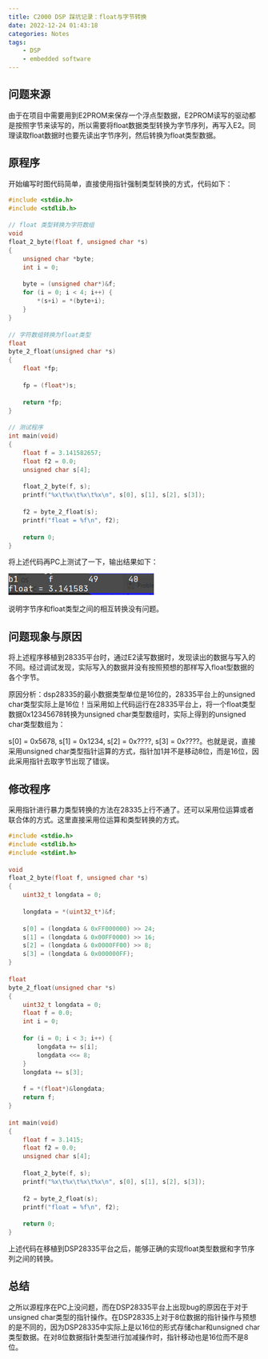 ```yaml
---
title: C2000 DSP 踩坑记录：float与字节转换
date: 2022-12-24 01:43:18
categories: Notes
tags:
    - DSP
    - embedded software
---
```


## 问题来源

由于在项目中需要用到E2PROM来保存一个浮点型数据，E2PROM读写的驱动都是按照字节来读写的，所以需要将float数据类型转换为字节序列，再写入E2。同理读取float数据时也要先读出字节序列，然后转换为float类型数据。

## 原程序

开始编写时图代码简单，直接使用指针强制类型转换的方式，代码如下：

<!--more-->

```c
#include <stdio.h>
#include <stdlib.h>

// float 类型转换为字符数组
void
float_2_byte(float f, unsigned char *s)
{
    unsigned char *byte;
    int i = 0;

    byte = (unsigned char*)&f;
    for (i = 0; i < 4; i++) {
        *(s+i) = *(byte+i);
    }
}

// 字符数组转换为float类型
float
byte_2_float(unsigned char *s)
{
    float *fp;

    fp = (float*)s;

    return *fp;
}

// 测试程序
int main(void)
{
    float f = 3.141582657;
    float f2 = 0.0;
    unsigned char s[4];

    float_2_byte(f, s);
    printf("%x\t%x\t%x\t%x\n", s[0], s[1], s[2], s[3]);

    f2 = byte_2_float(s);
    printf("float = %f\n", f2);

    return 0;
}

```

将上述代码再PC上测试了一下，输出结果如下：

![](C2000-DSP-踩坑记录：float与字节转换/image-20211012154414486.png)

说明字节序和float类型之间的相互转换没有问题。

## 问题现象与原因

将上述程序移植到28335平台时，通过E2读写数据时，发现读出的数据与写入的不同。经过调试发现，实际写入的数据并没有按照预想的那样写入float型数据的各个字节。

原因分析：dsp28335的最小数据类型单位是16位的，28335平台上的unsigned char类型实际上是16位！当采用如上代码运行在28335平台上，将一个float类型数据0x12345678转换为unsigned char类型数组时，实际上得到的unsigned char类型数组为：

s[0] = 0x5678, s[1] = 0x1234, s[2] = 0x????, s[3] = 0x????。也就是说，直接采用unsigned char类型指针运算的方式，指针加1并不是移动8位，而是16位，因此采用指针去取字节出现了错误。

## 修改程序

采用指针进行暴力类型转换的方法在28335上行不通了。还可以采用位运算或者联合体的方式。这里直接采用位运算和类型转换的方式。

```c
#include <stdio.h>
#include <stdlib.h>
#include <stdint.h>

void
float_2_byte(float f, unsigned char *s)
{
    uint32_t longdata = 0;

    longdata = *(uint32_t*)&f;

    s[0] = (longdata & 0xFF000000) >> 24;
    s[1] = (longdata & 0x00FF0000) >> 16;
    s[2] = (longdata & 0x0000FF00) >> 8;
    s[3] = (longdata & 0x000000FF);
}

float
byte_2_float(unsigned char *s)
{
    uint32_t longdata = 0;
    float f = 0.0;
	int i = 0;
    
    for (i = 0; i < 3; i++) {
        longdata += s[i];
        longdata <<= 8;
    }
    longdata += s[3];
    
    f = *(float*)&longdata;
    return f;
}

int main(void)
{
    float f = 3.1415;
    float f2 = 0.0;
    unsigned char s[4];

    float_2_byte(f, s);
    printf("%x\t%x\t%x\t%x\n", s[0], s[1], s[2], s[3]);

    f2 = byte_2_float(s);
    printf("float = %f\n", f2);

    return 0;
}

```

上述代码在移植到DSP28335平台之后，能够正确的实现float类型数据和字节序列之间的转换。

## 总结

之所以源程序在PC上没问题，而在DSP28335平台上出现bug的原因在于对于unsigned char类型的指针操作。在DSP28335上对于8位数据的指针操作与预想的是不同的，因为DSP28335中实际上是以16位的形式存储char和unsigned char类型数据。在对8位数据指针类型进行加减操作时，指针移动也是16位而不是8位。

